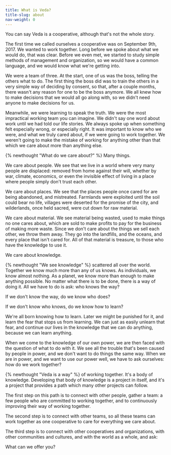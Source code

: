 ```yaml
--- 
title: What is Veda?
title-slug: about
nav-weight: 0
---
```


You can say Veda is a cooperative, although that's not the whole story.

The first time we called ourselves a cooperative was on September 9th, 2017. We wanted to work together. Long before we spoke about what we would do, that was clear. Before we even met, we started to study simple methods of management and organization, so we would have a common language, and we would know what we're getting into.

We were a team of three. At the start, one of us was the boss, telling the others what to do. The first thing the boss did was to train the others in a very simple way of deciding by consent, so that, after a couple months, there wasn't any reason for one to be the boss anymore. We all knew how to make decisions that we would all go along with, so we didn't need anyone to make decisions for us.

Meanwhile, we were learning to speak the truth. We were the most impractical working team you can imagine. We didn't say one word about work until we had told our life stories. We always spoke up when something felt especially wrong, or especially right. It was important to know who we were, and what we truly cared about, if we were going to work together. We weren't going to make the mistake of working for anything other than that which we care about more than anything else.

{% newthought "What do we care about?" %} Many things.

We care about people. We see that we live in a world where very many people are displaced: removed from home against their will, whether by war, climate, economics, or even the invisible effect of living in a place where people simply don't trust each other.

We care about places. We see that the places people once cared for are being abandoned, and mistreated. Farmlands were exploited until the soil could bear no life, villages were deserted for the promise of the city, and wilderlands, once held sacred, were cut down for raw material.

We care about material. We see material being wasted, used to make things no one cares about, which are sold to make profits to pay for the business of making more waste. Since we don't care about the things we sell each other, we throw them away. They go into the landfills, and the oceans, and every place that isn't cared for. All of that material is treasure, to those who have the knowledge to use it.

We care about knowledge.

{% newthought "We see knowledge" %} scattered all over the world. Together we know much more than any of us knows. As individuals, we know almost nothing. As a planet, we know more than enough to make anything possible. No matter what there is to be done, there is a way of doing it. All we have to do is ask: who knows the way?

If we don't know the way, do we know who does?

If we don't know who knows, do we know how to learn?

We're all born knowing how to learn. Later we might be punished for it, and learn the fear that stops us from learning. We can just as easily unlearn that fear, and continue our lives in the knowledge that we can do anything, because we can learn anything.

When we come to the knowledge of our own power, we are then faced with the question of what to do with it. We see all the trouble that's been caused by people in power, and we don't want to do things the same way. When we are in power, and we want to use our power well, we have to ask ourselves: how do we work together?

{% newthought "Veda is a way" %} of working together. It's a body of knowledge. Developing that body of knowledge is a project in itself, and it's a project that provides a path which many other projects can follow.

The first step on this path is to connect with other people, gather a team: a few people who are committed to working together, and to continuously improving their way of working together.

The second step is to connect with other teams, so all these teams can work together as one cooperative to care for everything we care about.

The third step is to connect with other cooperatives and organizations, with other communities and cultures, and with the world as a whole, and ask:

What can we offer you?
